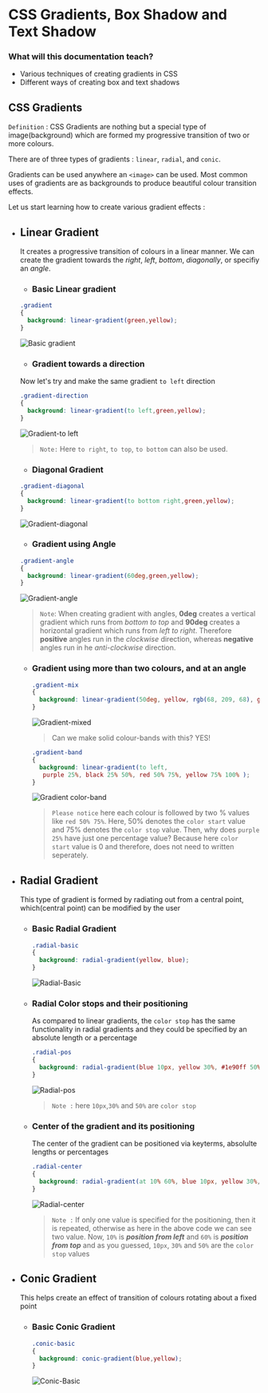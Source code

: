 # CSS Gradients, Box Shadow and Text Shadow

### What will this documentation teach?
* Various techniques of creating gradients in CSS
* Different ways of creating box and text shadows

## CSS Gradients
`Definition` : CSS Gradients are nothing but a special type of image(background) which are formed my progressive transition of two or more colours.

There are of three types of gradients : `linear`, `radial`, and `conic`.

Gradients can be used anywhere an  `<image>` can be used. Most common uses of gradients are as backgrounds to produce beautiful colour transition effects.

Let us start learning how to create various gradient effects :
* ## Linear Gradient
  It creates a progressive transition of colours in a linear manner.
  We can create the gradient towards the _right_, _left_, _bottom_, _diagonally_, or specifiy an _angle_.
  
  * ### Basic Linear gradient
  ```css
  .gradient
  {
    background: linear-gradient(green,yellow);
  }
  ```
  ![Basic gradient](https://raw.githubusercontent.com/srijanishere/winter-of-contributing/Frontend_Web_Development_HTML_CSS_JS/Web_Development/FrontEnd/CSS%20Gradients%2C%20Box%20Shadow%2C%20Text%20Shadow/Assets/Basic%20Linear%20Gradient.png)
  
  * ### Gradient towards a direction
   Now let's try and make the same gradient `to left` direction
   
  ```css
  .gradient-direction
  {
    background: linear-gradient(to left,green,yellow);
  }
  ```
  ![Gradient-to left](https://raw.githubusercontent.com/srijanishere/winter-of-contributing/Frontend_Web_Development_HTML_CSS_JS/Web_Development/FrontEnd/CSS%20Gradients%2C%20Box%20Shadow%2C%20Text%20Shadow/Assets/Gradient-to%20left.png)
  
  > `Note:` Here  `to right`, `to top`, `to bottom` can also be used.

  * ### Diagonal Gradient
  ```css
  .gradient-diagonal
  {
    background: linear-gradient(to bottom right,green,yellow);
  }
  ```
  ![Gradient-diagonal](https://raw.githubusercontent.com/srijanishere/winter-of-contributing/Frontend_Web_Development_HTML_CSS_JS/Web_Development/FrontEnd/CSS%20Gradients%2C%20Box%20Shadow%2C%20Text%20Shadow/Assets/Gradient-diagonal.png)
  
  * ### Gradient using Angle
  ```css
  .gradient-angle
  {
    background: linear-gradient(60deg,green,yellow);
  }
  ```
 
  ![Gradient-angle](https://raw.githubusercontent.com/srijanishere/winter-of-contributing/Frontend_Web_Development_HTML_CSS_JS/Web_Development/FrontEnd/CSS%20Gradients%2C%20Box%20Shadow%2C%20Text%20Shadow/Assets/Gradient-angle.png)
  
  > `Note`: When creating gradient with angles, **0deg** creates a vertical gradient which runs from _bottom to top_ and **90deg** creates a            horizontal gradient which runs from _left to right_. Therefore **positive** angles run in the _clockwise_ direction, whereas **negative**          angles run in he _anti-clockwise_ direction.
  
  * ### Gradient using more than two colours, and at an angle
    ```css
    .gradient-mix
    {
      background: linear-gradient(50deg, yellow, rgb(68, 209, 68), green);
    }
    ```
    ![Gradient-mixed](https://raw.githubusercontent.com/srijanishere/winter-of-contributing/Frontend_Web_Development_HTML_CSS_JS/Web_Development/FrontEnd/CSS%20Gradients%2C%20Box%20Shadow%2C%20Text%20Shadow/Assets/Gradient-mixed.png)

    > Can we make solid colour-bands with this? YES!
    ```css
    .gradient-band
    {
      background: linear-gradient(to left,
       purple 25%, black 25% 50%, red 50% 75%, yellow 75% 100% );
    }
    ```
    ![Gradient color-band](https://raw.githubusercontent.com/srijanishere/winter-of-contributing/Frontend_Web_Development_HTML_CSS_JS/Web_Development/FrontEnd/CSS%20Gradients%2C%20Box%20Shadow%2C%20Text%20Shadow/Assets/Gradient-band.png)

    > `Please notice` here each colour is followed by two % values like `red 50% 75%`. Here, 50% denotes the `color start` value and 75% denotes        the `color stop` value. Then, why does `purple 25%` have just one percentage value? Because here `color start` value is 0 and therefore, does      not need to written seperately.

* ## Radial Gradient
  This type of gradient is formed by radiating out from a central point, which(central point) can be modified by the user
  
  * ### Basic Radial Gradient
    ```css
    .radial-basic
    {
      background: radial-gradient(yellow, blue);
    }
    ```
    ![Radial-Basic]()
 
  * ### Radial Color stops and their positioning
    As compared to linear gradients, the `color stop` has the same functionality in radial gradients and they could be specified by an absolute         length or a percentage
    
    ```css
    .radial-pos
    {
      background: radial-gradient(blue 10px, yellow 30%, #1e90ff 50%);
    }
    ```
    ![Radial-pos]()
    
    > `Note :` here `10px`,`30%` and `50%` are `color stop`
    
  * ### Center of the gradient and its positioning  
    The center of the gradient can be positioned via keyterms, absolulte lengths or percentages
    
    ```css
    .radial-center
    {
      background: radial-gradient(at 10% 60%, blue 10px, yellow 30%, #1e90ff 50%);
    }
    ```
    ![Radial-center]()
    
    > `Note :` If only one value is specified for the positioning, then it is repeated, otherwise as here in the above code we can see two value.          Now, `10%` is **_position from left_** and `60%` is **_position from top_** and as you guessed, `10px`, `30%` and `50%` are the `color stop`        values

* ## Conic Gradient
  This helps create an effect of transition of colours rotating about a fixed point
  
  * ### Basic Conic Gradient
  
    ```css
    .conic-basic
    {
      background: conic-gradient(blue,yellow);
    }
    ```
    ![Conic-Basic]()
    
    >
